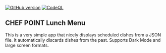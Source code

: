 [![GitHub version](https://badge.fury.io/gh/joao-vasconcelos%2Flunch-menu.svg)](https://badge.fury.io/gh/joao-vasconcelos%2Flunch-menu)
[![CodeQL](https://github.com/joao-vasconcelos/lunch-menu/actions/workflows/codeql-analysis.yml/badge.svg)](https://github.com/joao-vasconcelos/lunch-menu/actions/workflows/codeql-analysis.yml)

## CHEF POINT Lunch Menu

This is a very simple app that nicely displays scheduled dishes from a JSON file. It automatically discards dishes from the past. Supports Dark Mode and large screen formats.
